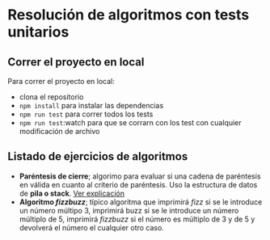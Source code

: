 # Resolución de algoritmos con tests unitarios

## Correr el proyecto en local
Para correr el proyecto en local: 
- clona el repositorio
- `npm install` para instalar las dependencias
- `npm run test` para correr todos los tests
- `npm run test`:watch para que se corrarn con los test con cualquier modificación de archivo

## Listado de ejercicios de algoritmos
- **Paréntesis de cierre**; algorimo para evaluar si una cadena de paréntesis en válida en cuanto al criterio de paréntesis. Uso la estructura de datos de **pila o stack**.
[Ver explicación](https://fjmduran.com/blog/algoritmia-stack-parentesis)
- **Algoritmo _fizzbuzz_**; típico algoritma que imprimirá *fizz* si se le introduce un número múltipo 3, imprimirá buzz si se le introduce un número múltiplo de 5, imprimirá *fizzbuzz* si el número es múltiplo de 3 y de 5 y devolverá el número el cualquier otro caso.